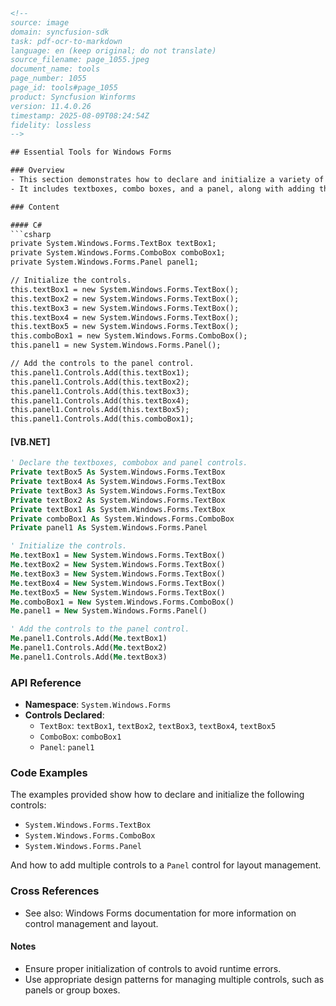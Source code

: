 ```html
<!-- 
source: image
domain: syncfusion-sdk
task: pdf-ocr-to-markdown
language: en (keep original; do not translate)
source_filename: page_1055.jpeg
document_name: tools
page_number: 1055
page_id: tools#page_1055
product: Syncfusion Winforms
version: 11.4.0.26
timestamp: 2025-08-09T08:24:54Z
fidelity: lossless
-->

## Essential Tools for Windows Forms

### Overview
- This section demonstrates how to declare and initialize a variety of controls in a Windows Forms application.
- It includes textboxes, combo boxes, and a panel, along with adding these controls to the panel.

### Content

#### C#
```csharp
private System.Windows.Forms.TextBox textBox1;
private System.Windows.Forms.ComboBox comboBox1;
private System.Windows.Forms.Panel panel1;

// Initialize the controls.
this.textBox1 = new System.Windows.Forms.TextBox();
this.textBox2 = new System.Windows.Forms.TextBox();
this.textBox3 = new System.Windows.Forms.TextBox();
this.textBox4 = new System.Windows.Forms.TextBox();
this.textBox5 = new System.Windows.Forms.TextBox();
this.comboBox1 = new System.Windows.Forms.ComboBox();
this.panel1 = new System.Windows.Forms.Panel();

// Add the controls to the panel control.
this.panel1.Controls.Add(this.textBox1);
this.panel1.Controls.Add(this.textBox2);
this.panel1.Controls.Add(this.textBox3);
this.panel1.Controls.Add(this.textBox4);
this.panel1.Controls.Add(this.textBox5);
this.panel1.Controls.Add(this.comboBox1);
```

#### [VB.NET]
```vb
' Declare the textboxes, combobox and panel controls.
Private textBox5 As System.Windows.Forms.TextBox
Private textBox4 As System.Windows.Forms.TextBox
Private textBox3 As System.Windows.Forms.TextBox
Private textBox2 As System.Windows.Forms.TextBox
Private textBox1 As System.Windows.Forms.TextBox
Private comboBox1 As System.Windows.Forms.ComboBox
Private panel1 As System.Windows.Forms.Panel

' Initialize the controls.
Me.textBox1 = New System.Windows.Forms.TextBox()
Me.textBox2 = New System.Windows.Forms.TextBox()
Me.textBox3 = New System.Windows.Forms.TextBox()
Me.textBox4 = New System.Windows.Forms.TextBox()
Me.textBox5 = New System.Windows.Forms.TextBox()
Me.comboBox1 = New System.Windows.Forms.ComboBox()
Me.panel1 = New System.Windows.Forms.Panel()

' Add the controls to the panel control.
Me.panel1.Controls.Add(Me.textBox1)
Me.panel1.Controls.Add(Me.textBox2)
Me.panel1.Controls.Add(Me.textBox3)
```

### API Reference
- **Namespace**: `System.Windows.Forms`
- **Controls Declared**:
  - `TextBox`: `textBox1`, `textBox2`, `textBox3`, `textBox4`, `textBox5`
  - `ComboBox`: `comboBox1`
  - `Panel`: `panel1`

### Code Examples
The examples provided show how to declare and initialize the following controls:
- `System.Windows.Forms.TextBox`
- `System.Windows.Forms.ComboBox`
- `System.Windows.Forms.Panel`

And how to add multiple controls to a `Panel` control for layout management.

### Cross References
- See also: Windows Forms documentation for more information on control management and layout.

#### Notes
- Ensure proper initialization of controls to avoid runtime errors.
- Use appropriate design patterns for managing multiple controls, such as panels or group boxes.

<!-- tags: [syncfusion, essentialtools, windowsforms, controls, panel, textbox, combobox] keywords: [initialize controls, add to panel, windows forms, control management, layout, design patterns] -->
```